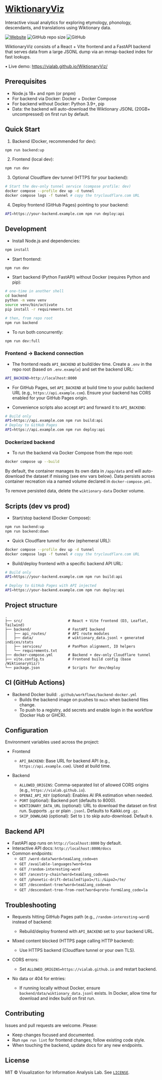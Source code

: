 # [WiktionaryViz](https://vialab.github.io/WiktionaryViz/ 'vialab.github.io/WiktionaryViz')

Interactive visual analytics for exploring etymology, phonology, descendants, and translations using Wiktionary data.

[![Website](https://img.shields.io/website?label=vialab.github.io/WiktionaryViz&style=for-the-badge&url=https%3A%2F%2Fvialab.github.io/WiktionaryViz)](https://vialab.github.io/WiktionaryViz/)
![GitHub repo size](https://img.shields.io/github/repo-size/vialab/WiktionaryViz?style=for-the-badge)
![GitHub](https://img.shields.io/github/license/vialab/WiktionaryViz?style=for-the-badge)

WiktionaryViz consists of a React + Vite frontend and a FastAPI backend that serves data from a large JSONL dump via an mmap-backed index for fast lookups.

• Live demo: https://vialab.github.io/WiktionaryViz/

## Prerequisites

- Node.js 18+ and npm (or pnpm)
- For backend via Docker: Docker + Docker Compose
- For backend without Docker: Python 3.9+, pip
- Data: the backend will auto-download the Wiktionary JSONL (20GB+ uncompressed) on first run by default.

## Quick Start

1. Backend (Docker, recommended for dev):

```bash
npm run backend:up
```

2. Frontend (local dev):

```bash
npm run dev
```

3. Optional Cloudflare dev tunnel (HTTPS for your backend):

```bash
# Start the dev-only tunnel service (compose profile: dev)
docker compose --profile dev up -d tunnel
docker compose logs -f tunnel # copy the trycloudflare.com URL
```

4. Deploy frontend (GitHub Pages) pointing to your backend:

```bash
API=https://your-backend.example.com npm run deploy:api
```

## Development

- Install Node.js and dependencies:

```bash
npm install
```

- Start frontend:

```bash
npm run dev
```

- Start backend (Python FastAPI) without Docker (requires Python and pip):

```bash
# one-time in another shell
cd backend
python -m venv venv
source venv/bin/activate
pip install -r requirements.txt

# then, from repo root
npm run backend
```

- To run both concurrently:

```bash
npm run dev:full
```

### Frontend → Backend connection

- The frontend reads `API_BACKEND` at build/dev time. Create a `.env` in the repo root (based on `.env.example`) and set the backend URL:

```bash
API_BACKEND=http://localhost:8000
```

- For GitHub Pages, set `API_BACKEND` at build time to your public backend URL (e.g., `https://api.example.com`). Ensure your backend has CORS enabled for your GitHub Pages origin.

- Convenience scripts also accept `API` and forward it to `API_BACKEND`:

```bash
# Build only
API=https://api.example.com npm run build:api
# Deploy to GitHub Pages
API=https://api.example.com npm run deploy:api
```

### Dockerized backend

- To run the backend via Docker Compose from the repo root:

```bash
docker compose up --build
```

By default, the container manages its own data in `/app/data` and will auto-download the dataset if missing (see env vars below). Data persists across container recreation via a named volume declared in `docker-compose.yml`.

To remove persisted data, delete the `wiktionary-data` Docker volume.

## Scripts (dev vs prod)

- Start/stop backend (Docker Compose):

```bash
npm run backend:up
npm run backend:down
```

- Quick Cloudflare tunnel for dev (ephemeral URL):

```bash
docker compose --profile dev up -d tunnel
docker compose logs -f tunnel # copy the trycloudflare.com URL
```

- Build/deploy frontend with a specific backend API URL:

```bash
# Build only
API=https://your-backend.example.com npm run build:api

# Deploy to GitHub Pages with API injected
API=https://your-backend.example.com npm run deploy:api
```

## Project structure

```text
.
├── src/                     # React + Vite frontend (D3, Leaflet, Tailwind)
├── backend/                 # FastAPI backend
│   ├── api_routes/          # API route modules
│   ├── data/                # wiktionary_data.jsonl + generated indices/stats
│   ├── services/            # PanPhon alignment, IO helpers
│   └── requirements.txt
├── docker-compose.yml       # Backend + dev-only Cloudflare tunnel
├── vite.config.ts           # Frontend build config (base /WiktionaryViz/)
└── package.json             # Scripts for dev/deploy
```

## CI (GitHub Actions)

- Backend Docker build: `.github/workflows/backend-docker.yml`
  - Builds the backend image on pushes to `main` when backend files change.
  - To push to a registry, add secrets and enable login in the workflow (Docker Hub or GHCR).

## Configuration

Environment variables used across the project:

- Frontend
  - `API_BACKEND`: Base URL for backend API (e.g., `https://api.example.com`). Used at build time.

- Backend
  - `ALLOWED_ORIGINS`: Comma-separated list of allowed CORS origins (e.g., `https://vialab.github.io`).
  - `OPENAI_API_KEY` (optional): Enables AI IPA estimation when needed.
  - `PORT` (optional): Backend port (defaults to 8000).
  - `WIKTIONARY_DATA_URL` (optional): URL to download the dataset on first run. Supports `.gz` or plain `.jsonl`. Defaults to Kaikki.org `.gz`.
  - `SKIP_DOWNLOAD` (optional): Set to `1` to skip auto-download. Default `0`.

## Backend API

- FastAPI app runs on `http://localhost:8000` by default.
- Interactive API docs: `http://localhost:8000/docs`
- Common endpoints:
  - `GET /word-data?word=tea&lang_code=en`
  - `GET /available-languages?word=tea`
  - `GET /random-interesting-word`
  - `GET /ancestry-chain?word=tea&lang_code=en`
  - `GET /phonetic-drift-detailed?ipa1=/tiː/&ipa2=/te/`
  - `GET /descendant-tree?word=tea&lang_code=en`
  - `GET /descendant-tree-from-root?word=proto-form&lang_code=la`

## Troubleshooting

- Requests hitting GitHub Pages path (e.g., `/random-interesting-word`) instead of backend:
  - Rebuild/deploy frontend with `API_BACKEND` set to your backend URL.

- Mixed content blocked (HTTPS page calling HTTP backend):
  - Use HTTPS backend (Cloudflare tunnel or your own TLS).

- CORS errors:
  - Set `ALLOWED_ORIGINS=https://vialab.github.io` and restart backend.

- No data or 404 for entries:
  - If running locally without Docker, ensure `backend/data/wiktionary_data.jsonl` exists. In Docker, allow time for download and index build on first run.

## Contributing

Issues and pull requests are welcome. Please:

- Keep changes focused and documented.
- Run `npm run lint` for frontend changes; follow existing code style.
- When touching the backend, update docs for any new endpoints.

## License

MIT © Visualization for Information Analysis Lab. See [`LICENSE`](./LICENSE).
